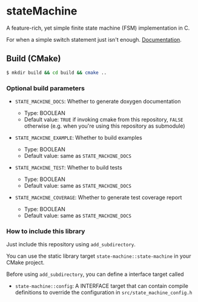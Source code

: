 # stateMachine

A feature-rich, yet simple finite state machine (FSM) implementation in C.

For when a simple switch statement just isn't enough.
[Documentation](http://misje.github.io/stateMachine).

## Build (CMake)

```bash
$ mkdir build && cd build && cmake ..
```

### Optional build parameters

- `STATE_MACHINE_DOCS`: Whether to generate doxygen documentation

  - Type: BOOLEAN
  - Default value: `TRUE` if invoking cmake from this repository, `FALSE`
    otherwise (e.g. when you're using this repository as submodule)

- `STATE_MACHINE_EXAMPLE`: Whether to build examples

  - Type: BOOLEAN
  - Default value: same as `STATE_MACHINE_DOCS`

- `STATE_MACHINE_TEST`: Whether to build tests

  - Type: BOOLEAN
  - Default value: same as `STATE_MACHINE_DOCS`

- `STATE_MACHINE_COVERAGE`: Whether to generate test coverage report
  - Type: BOOLEAN
  - Default value: same as `STATE_MACHINE_DOCS`

### How to include this library

Just include this repository using `add_subdirectory`.

You can use the static library target `state-machine::state-machine` in your
CMake project.

Before using `add_subdirectory`, you can define a interface target called

- `state-machine::config`: A INTERFACE target that can contain compile
  definitions to override the configuration in `src/state_machine_config.h`
